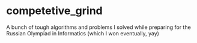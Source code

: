 # competetive_grind
A bunch of tough algorithms and problems I solved while preparing for the Russian Olympiad in Informatics (which I won eventually, yay)
